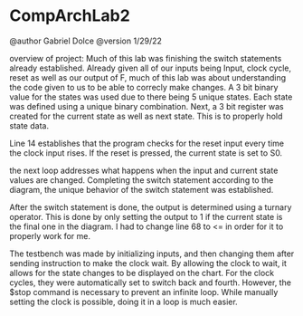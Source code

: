 # CompArchLab2
@author Gabriel Dolce
@version 1/29/22

overview of project:
Much of this lab was finishing the switch statements already established. Already given all of our inputs being Input, clock cycle, reset as well as our output of F, much of this lab was about understanding the code given to us to be able to correcly make changes. A 3 bit binary value for the states was used due to there being 5 unique states. Each state was defined using a unique binary combination. Next, a 3 bit register was created for the current state as well as next state. This is to properly hold state data. 

Line 14 establishes that the program checks for the reset input every time the clock input rises. If the reset is pressed, the current state is set to S0.

the next loop addresses what happens when the input and current state values are changed. Completing the switch statement according to the diagram, the unique behavior of the  switch statement was established. 

After the switch statement is done, the output is determined using a turnary operator. This is done by only setting the output to 1 if the current state is the final one in the diagram. I had to change line 68 to <= in order for it to properly work for me.


The testbench was made by initializing inputs, and then changing them after sending instruction to make the clock wait. By allowing the clock to wait, it allows for the state changes to be displayed on the chart. For the clock cycles, they were automatically set to switch back and fourth. However, the $stop command is necessary to prevent an infinite loop. While manually setting the clock is possible, doing it in a loop is much easier.
